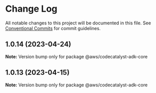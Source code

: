 # Change Log

All notable changes to this project will be documented in this file.
See [Conventional Commits](https://conventionalcommits.org) for commit guidelines.

## 1.0.14 (2023-04-24)

**Note:** Version bump only for package @aws/codecatalyst-adk-core





## 1.0.13 (2023-04-15)

**Note:** Version bump only for package @aws/codecatalyst-adk-core
